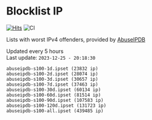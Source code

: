 # Blocklist IP

[![Hits](https://hits.seeyoufarm.com/api/count/incr/badge.svg?url=https%3A%2F%2Fgithub.com%2Fborestad%2Fblocklist-ip%2F&count_bg=%2379C83D&title_bg=%23555555&icon=&icon_color=%23E7E7E7&title=hits&edge_flat=false)](https://hits.seeyoufarm.com)  ![CI](https://img.shields.io/github/workflow/status/borestad/blocklist-ip/CI?style=flat-square)

Lists with worst IPv4 offenders, provided by [AbuseIPDB](https://www.abuseipdb.com/)

<!-- FOOTER-PLACEHOLDER -->
Updated every 5 hours<br>
Last update: `2023-12-25 - 20:18:30`
```
abuseipdb-s100-1d.ipset (23832 ip)
abuseipdb-s100-2d.ipset (28074 ip)
abuseipdb-s100-3d.ipset (30657 ip)
abuseipdb-s100-7d.ipset (37463 ip)
abuseipdb-s100-30d.ipset (60134 ip)
abuseipdb-s100-60d.ipset (81514 ip)
abuseipdb-s100-90d.ipset (107583 ip)
abuseipdb-s100-120d.ipset (131723 ip)
abuseipdb-s100-all.ipset (439485 ip)
```
